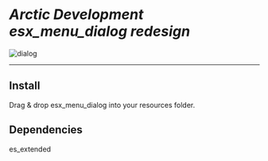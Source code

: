 # *Arctic Development esx_menu_dialog redesign*

![dialog](https://user-images.githubusercontent.com/71142679/113342750-25b07780-932f-11eb-9c07-fe169d2adca5.PNG)

---

## Install
Drag & drop esx_menu_dialog into your resources folder.

## Dependencies
es_extended
